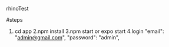 rhinoTest

#steps
1. cd app
2.npm install
3.npm start or expo start
4.login 
 "email": "admin@gmail.com",
 "password": "admin",
